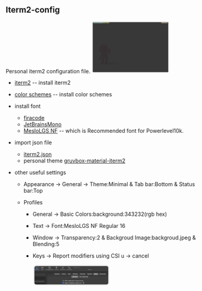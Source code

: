 ## Iterm2-config

Personal iterm2 configuration file.
<img src="https://github.com/asang24/dotfiles/blob/main/iterm2/iterm2.png" alt="demo" style="zoom:20%;" />

- [iterm2](https://iterm2.com/) -- install iterm2

- [color schemes](https://github.com/mbadolato/iTerm2-Color-Schemes) -- install color schemes

- install font
  - [firacode](https://github.com/tonsky/FiraCode)
  - [JetBrainsMono](https://github.com/JetBrains/JetBrainsMono)
  - [MesloLGS NF](https://github.com/romkatv/powerlevel10k) -- which is Recommended font for Powerlevel10k.
  
- import json file
  - [iterm2.json](https://github.com/asang24/dotfiles/blob/main/iterm2/iterm2.json)
  - personal theme [gruvbox-material-iterm2](https://github.com/AmmarCodes/gruvbox-material-iterm2)
  
- other useful settings
  - Appearance -> General -> Theme:Minimal & Tab bar:Bottom & Status bar:Top
  
  - Profiles
    - General -> Basic Colors:background:343232(rgb hex)
    
    - Text -> Font:MesloLGS NF Regular 16
    
    - Window -> Transparency:2 & Backgroud Image:backgroud.jpeg & Blending:5
    
    - Keys -> Report modifiers using CSI u -> cancel 
    
        <img src ="https://github.com/asang24/dotfiles/blob/main/iterm2/iterm4tmux.png" alt="demo" style="zoom:20%;" />
